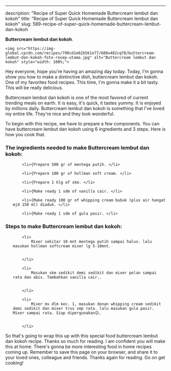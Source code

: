 ---
description: "Recipe of Super Quick Homemade Buttercream lembut dan kokoh"
title: "Recipe of Super Quick Homemade Buttercream lembut dan kokoh"
slug: 589-recipe-of-super-quick-homemade-buttercream-lembut-dan-kokoh

<p>
	<strong>Buttercream lembut dan kokoh</strong>. 
	
</p>
<p>
	
	<img src="https://img-global.cpcdn.com/recipes/790cd1e02b561e77/680x482cq70/buttercream-lembut-dan-kokoh-foto-resep-utama.jpg" alt="Buttercream lembut dan kokoh" style="width: 100%;">
	
	
</p>
<p>
	Hey everyone, hope you're having an amazing day today. Today, I'm gonna show you how to make a distinctive dish, buttercream lembut dan kokoh. One of my favorites food recipes. This time, I'm gonna make it a bit tasty. This will be really delicious.
</p>
	
<p>
	Buttercream lembut dan kokoh is one of the most favored of current trending meals on earth. It is easy, it's quick, it tastes yummy. It is enjoyed by millions daily. Buttercream lembut dan kokoh is something that I've loved my entire life. They're nice and they look wonderful.
</p>
<p>
	
</p>

<p>
To begin with this recipe, we have to prepare a few components. You can have buttercream lembut dan kokoh using 6 ingredients and 3 steps. Here is how you cook that.
</p>

<h3>The ingredients needed to make Buttercream lembut dan kokoh:</h3>

<ol>
	
		<li>{Prepare 500 gr of mentega putih. </li>
	
		<li>{Prepare 100 gr of hollman soft cream. </li>
	
		<li>{Prepare 1 klg of skm. </li>
	
		<li>{Make ready 1 sdm of vanilla cair. </li>
	
		<li>{Make ready 100 gr of whipping cream bubuk (plus air hangat mjd 150 ml) diaduk. </li>
	
		<li>{Make ready 1 sdm of gula pasir. </li>
	
</ol>
<p>
	
</p>

<h3>Steps to make Buttercream lembut dan kokoh:</h3>

<ol>
	
		<li>
			Mixer sekitar 10 mnt mentega putih sampai halus. lalu masukan hollman softcream mixer lg 5-10mnt.
			
			
		</li>
	
		<li>
			Masukan skm sedikit demi sedikit dan mixer pelan sampai rata dan abis. Tambahkan vanilla cair..
			
			
		</li>
	
		<li>
			Mixer ms dlm kec. 1, masukan donan whipping cream sedikit demi sedikit dan mixer trus smp rata. lalu masukan gula pasir. Mixer sampai rata. Siap dipergunakan😊.
			
			
		</li>
	
</ol>

<p>
	
</p>

<p>
	So that's going to wrap this up with this special food buttercream lembut dan kokoh recipe. Thanks so much for reading. I am confident you will make this at home. There's gonna be more interesting food in home recipes coming up. Remember to save this page on your browser, and share it to your loved ones, colleague and friends. Thanks again for reading. Go on get cooking!
</p>
